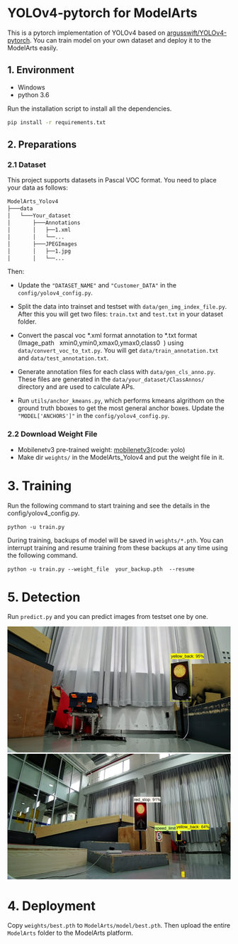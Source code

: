 # YOLOv4-pytorch for ModelArts

This is a pytorch implementation of YOLOv4 based on [argusswift/YOLOv4-pytorch](https://github.com/argusswift/YOLOv4-pytorch). You can train model on your own dataset and deploy it to the ModelArts easily.

## 1. Environment
* Windows
* python 3.6

Run the installation script to install all the dependencies.
```bash
pip install -r requirements.txt
```

## 2. Preparations
### 2.1 Dataset

This project supports datasets in Pascal VOC format. You need to place your data as follows:
```
ModelArts_Yolov4
├───data
│   └───Your_dataset
│       ├───Annotations
│       │   ├──1.xml
│       │   └──...
│       ├───JPEGImages
│       │   ├──1.jpg
│       │   └──...
```

Then:
* Update the `"DATASET_NAME"` and `"Customer_DATA"` in the `config/yolov4_config.py`.

* Split the data into trainset and testset with `data/gen_img_index_file.py`. After this you will get two files: `train.txt` and `test.txt` in your dataset folder.

* Convert the pascal voc *.xml format annotation to *.txt format (Image_path &nbsp; xmin0,ymin0,xmax0,ymax0,class0 &nbsp;) using `data/convert_voc_to_txt.py`. You will get `data/train_annotation.txt`
and `data/test_annotation.txt`.

* Generate annotation files for each class with `data/gen_cls_anno.py`. These files are generated in the `data/your_dataset/ClassAnnos/` directory and are used to calculate APs.

* Run `utils/anchor_kmeans.py`, which performs kmeans algrithom on the ground truth bboxes to get the most general anchor boxes. Update the `"MODEL['ANCHORS']"` in the `config/yolov4_config.py`.

### 2.2 Download Weight File
* Mobilenetv3 pre-trained weight:  [mobilenetv3](https://pan.baidu.com/s/1bfysmFMcpawWPe1KL1J4oA)(code: yolo)
* Make dir `weights/` in the ModelArts_Yolov4 and put the weight file in it.


# 3. Training

Run the following command to start training and see the details in the config/yolov4_config.py.
```
python -u train.py
```

During training, backups of model will be saved in `weights/*.pth`. You can interrupt training and resume training from these backups at any time using the following command.

```
python -u train.py --weight_file  your_backup.pth  --resume
```

# 5. Detection

Run `predict.py` and you can predict images from testset one by one.

![test1](https://github.com/Liuyvjin/ModelArts_Yolov4/blob/master/data/test_images/test1.jpg)
![test2](https://github.com/Liuyvjin/ModelArts_Yolov4/blob/master/data/test_images/test2.jpg)

# 4. Deployment

Copy `weights/best.pth` to `ModelArts/model/best.pth`. Then upload the entire `ModelArts` folder to the ModelArts platform.


